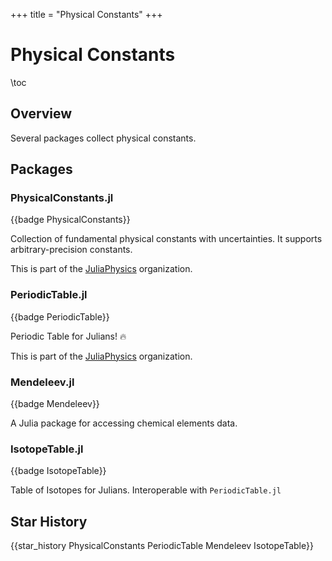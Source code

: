 +++
title = "Physical Constants"
+++

# Physical Constants

\toc

## Overview

Several packages collect physical constants.


## Packages

### PhysicalConstants.jl
{{badge PhysicalConstants}}

Collection of fundamental physical constants with uncertainties. It supports arbitrary-precision constants.

This is part of the [JuliaPhysics](https://github.com/JuliaPhysics) organization.

### PeriodicTable.jl
{{badge PeriodicTable}}

Periodic Table for Julians! 🔥 

This is part of the [JuliaPhysics](https://github.com/JuliaPhysics) organization.

### Mendeleev.jl
{{badge Mendeleev}}

A Julia package for accessing chemical elements data. 

### IsotopeTable.jl
{{badge IsotopeTable}}

Table of Isotopes for Julians. Interoperable with `PeriodicTable.jl` 


## Star History
{{star_history PhysicalConstants PeriodicTable Mendeleev IsotopeTable}}
